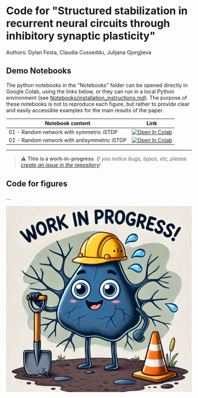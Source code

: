 # Code for "Structured stabilization in recurrent neural circuits through inhibitory synaptic plasticity"

Authors: Dylan Festa, Claudia Cusseddu, Julijana Gjorgjieva

## Demo Notebooks

The python notebooks in the "Notebooks" folder can be opened directly in Google Colab, using the links below, or they can run in a local Python environment (see [Notebooks/installation_instructions.md](https://github.com/comp-neural-circuits/structured-stabilization-in-recurrent-neural-circuits/blob/main/Notebooks/installation_instructions.md)). The purpose of these notebooks is not to reproduce each figure, but rather to provide clear and easily accessible examples for the main results of the paper.

| Notebook content | Link |
| - | --- |
|01 - Random network with symmetric iSTDP | [![Open In Colab](https://colab.research.google.com/assets/colab-badge.svg)](https://colab.research.google.com/github/comp-neural-circuits/structured-stabilization-in-recurrent-neural-circuits/blob/main/Notebooks/01_random_network_symmetric.ipynb) |
|02 - Random network with antisymmetric iSTDP | [![Open In Colab](https://colab.research.google.com/assets/colab-badge.svg)](https://colab.research.google.com/github/comp-neural-circuits/structured-stabilization-in-recurrent-neural-circuits/blob/main/Notebooks/02_random_network_antisymmetric.ipynb) |

---

> :warning: **This is a work-in-progress**.  *If you notice bugs, typos, etc, please [create an issue in the repository](https://github.com/comp-neural-circuits/structured-stabilization-in-recurrent-neural-circuits/issues/new/choose)!*

## Code for figures

...

<img src="ImagesForReadme/work_in_progress.webp" alt="Work in progress!" width="600"/>
